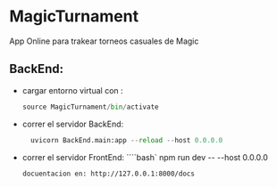 # MagicTurnament

App Online para trakear torneos casuales de Magic

## BackEnd:

- cargar entorno virtual con :
  ```python
  source MagicTurnament/bin/activate
  ```
- correr el servidor BackEnd:
  ```python
    uvicorn BackEnd.main:app --reload --host 0.0.0.0
  ```
- correr el servidor FrontEnd:
  ````bash`
  npm run dev -- --host 0.0.0.0
  ```
  docuentacion en: http://127.0.0.1:8000/docs
  ```
